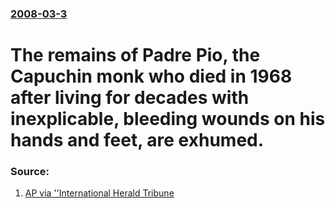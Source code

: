 ### [2008-03-3](/news/2008/03/3/index.md)

#  The remains of Padre Pio, the Capuchin monk who died in 1968 after living for decades with inexplicable, bleeding wounds on his hands and feet, are exhumed. 




### Source:

1. [AP via ''International Herald Tribune](http://www.iht.com/articles/ap/2008/03/03/news/Italy-Monk-Unearthed.php)
